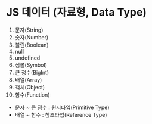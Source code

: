 # JS 데이터 (자료형, Data Type)

1. 문자(String)
2. 숫자(Number)
3. 불린(Boolean)
4. null
5. undefined
6. 심볼(Symbol)
7. 큰 정수(BigInt)
8. 배열(Array)
9. 객체(Object)
10. 함수(Function)

- 문자 ~ 큰 정수 : 원시타입(Primitive Type)
- 배열 ~ 함수 : 참조타입(Reference Type)
